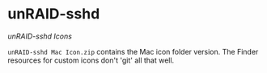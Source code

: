 # unRAID-sshd

_unRAID-sshd Icons_

```unRAID-sshd Mac Icon.zip``` contains the Mac icon folder version. The Finder resources for custom icons don't 'git' all that well.
